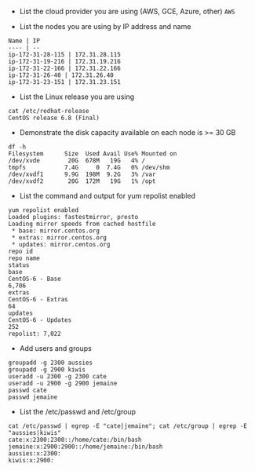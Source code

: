 * List the cloud provider you are using (AWS, GCE, Azure, other)
<code>AWS</code>

* List the nodes you are using by IP address and name
```
Name | IP
---- | --
ip-172-31-28-115 | 172.31.28.115
ip-172-31-19-216 | 172.31.19.216
ip-172-31-22-166 | 172.31.22.166
ip-172-31-26-40 | 172.31.26.40
ip-172-31-23-151 | 172.31.23.151
```

* List the Linux release you are using
```
cat /etc/redhat-release 
CentOS release 6.8 (Final)
```

* Demonstrate the disk capacity available on each node is >= 30 GB
```
df -h
Filesystem      Size  Used Avail Use% Mounted on
/dev/xvde        20G  678M   19G   4% /
tmpfs           7.4G     0  7.4G   0% /dev/shm
/dev/xvdf1      9.9G  198M  9.2G   3% /var
/dev/xvdf2       20G  172M   19G   1% /opt
```

* List the command and output for yum repolist enabled
```
yum repolist enabled
Loaded plugins: fastestmirror, presto
Loading mirror speeds from cached hostfile
 * base: mirror.centos.org
 * extras: mirror.centos.org
 * updates: mirror.centos.org
repo id                                                                                          repo name                                                                                                   status
base                                                                                             CentOS-6 - Base                                                                                             6,706
extras                                                                                           CentOS-6 - Extras                                                                                              64
updates                                                                                          CentOS-6 - Updates                                                                                            252
repolist: 7,022
```

* Add users and groups
```
groupadd -g 2300 aussies
groupadd -g 2900 kiwis
useradd -u 2300 -g 2300 cate
useradd -u 2900 -g 2900 jemaine
passwd cate
passwd jemaine
```

* List the /etc/passwd and /etc/group
```
cat /etc/passwd | egrep -E "cate|jemaine"; cat /etc/group | egrep -E "aussies|kiwis"
cate:x:2300:2300::/home/cate:/bin/bash
jemaine:x:2900:2900::/home/jemaine:/bin/bash
aussies:x:2300:
kiwis:x:2900:
```
